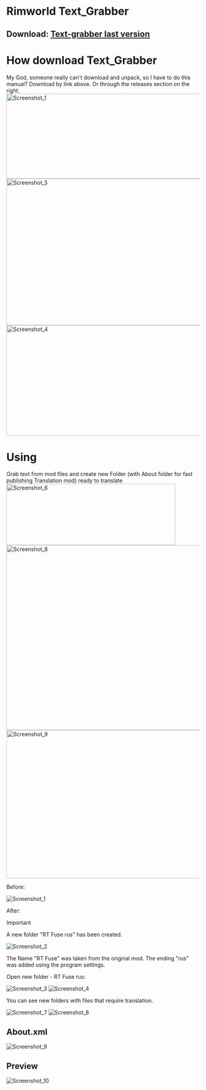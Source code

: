 # Rimworld Text_Grabber

## Download: [Text-grabber last version](https://github.com/kamikadza13/Text-grabber/releases/latest/download/Text_Grabber.zip)

# How download Text_Grabber 
My God, someone really can't download and unpack, so I have to do this manual?
Download by link above. Or through the releases section on the right.
<img width="928" height="221" alt="Screenshot_1" src="https://github.com/user-attachments/assets/b780bced-a2a6-40ee-a9bb-aa93c724200b" />
<img width="845" height="382" alt="Screenshot_5" src="https://github.com/user-attachments/assets/af6e2610-c526-4f70-9efd-64a663d9cda1" />
<img width="886" height="288" alt="Screenshot_4" src="https://github.com/user-attachments/assets/8ef6df30-a2af-4986-9c69-41a7217eb163" />




# Using
Grab text from mod files and create new Folder
(with About folder for fast publishing Translation mod)
ready to translate
<img width="441" height="160" alt="Screenshot_6" src="https://github.com/user-attachments/assets/355d2e95-2cae-4acc-af55-a5c06972d5f9" />
<img width="1130" height="482" alt="Screenshot_8" src="https://github.com/user-attachments/assets/325f8dec-e67b-48ab-930e-5a5dcba9baba" />
<img width="751" height="386" alt="Screenshot_9" src="https://github.com/user-attachments/assets/8b2cc94b-f6c7-47c7-8a19-bb465b041f80" />




Before:

![Screenshot_1](https://github.com/kamikadza13/Text-grabber/assets/57400507/42634cfc-448c-497e-b6ae-54d67135ccb7)

After:  
> [!IMPORTANT]
> A new folder "RT Fuse rus" has been created.

![Screenshot_2](https://github.com/kamikadza13/Text-grabber/assets/57400507/fdaf16e7-eac0-4267-8e38-932a51ae814c)

The Name "RT Fuse" was taken from the original mod.
The ending "rus" was added using the program settings.

Open new folder - RT Fuse rus:

![Screenshot_3](https://github.com/kamikadza13/Text-grabber/assets/57400507/d70be6c2-e904-4d29-9015-5a0a98d63b2c)
![Screenshot_4](https://github.com/kamikadza13/Text-grabber/assets/57400507/c211fe56-f2bc-427b-87e6-3c4c0ed2a456)

You can see new folders with files that require translation.

![Screenshot_7](https://github.com/kamikadza13/Text-grabber/assets/57400507/1f09399d-9bfa-433f-8a40-9cd87f5e45ba)
![Screenshot_8](https://github.com/kamikadza13/Text-grabber/assets/57400507/f29043a1-d69f-4d73-add9-31ee3ebf857a)

## About.xml

![Screenshot_9](https://github.com/kamikadza13/Text-grabber/assets/57400507/12b90ad2-1f65-457e-9182-82db543f568f)

## Preview

![Screenshot_10](https://github.com/kamikadza13/Text-grabber/assets/57400507/7623b896-a867-43d4-9045-eb7b29d0849f)

